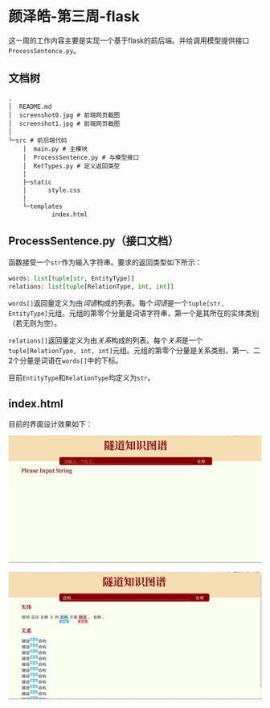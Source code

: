 # 颜泽皓-第三周-flask

这一周的工作内容主要是实现一个基于flask的前后端。并给调用模型提供接口`ProcessSentence.py`。

## 文档树

```
.
│  README.md
│  screenshot0.jpg # 前端网页截图
│  screenshot1.jpg # 前端网页截图
│
└─src # 前后端代码
    │  main.py # 主模块
    │  ProcessSentence.py # 与模型接口
    │  RetTypes.py # 定义返回类型
    │
    ├─static
    │      style.css
    │
    └─templates
            index.html
```

## ProcessSentence.py（接口文档）

函数接受一个`str`作为输入字符串。要求的返回类型如下所示：

```python
words: list[tuple[str, EntityType]]
relations: list[tuple[RelationType, int, int]]
```

`words[]`返回量定义为由*词语*构成的列表。每个*词语*是一个`tuple[str, EntityType]`元组。元组的第零个分量是词语字符串，第一个是其所在的实体类别（若无则为空）。

`relations[]`返回量定义为由*关系*构成的列表。每个*关系*是一个`tuple[RelationType, int, int]`元组。元组的第零个分量是关系类别，第一、二2个分量是词语在`words[]`中的下标。

目前`EntityType`和`RelationType`均定义为`str`。

## index.html

目前的界面设计效果如下：

![index](screenshot0.jpg)

![result page](screenshot1.jpg)